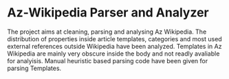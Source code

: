 # Az-Wikipedia Parser and Analyzer
The project aims at cleaning, parsing and analysing Az Wikipedia.  The distribution of properties inside article templates, categories and most used external references outside Wikipedia have been analyzed. Templates in Az Wikipedia are mainly very obscure inside the body and not readly avaliable for analyisis. Manual heuristic based parsing code have been given for parsing Templates.
